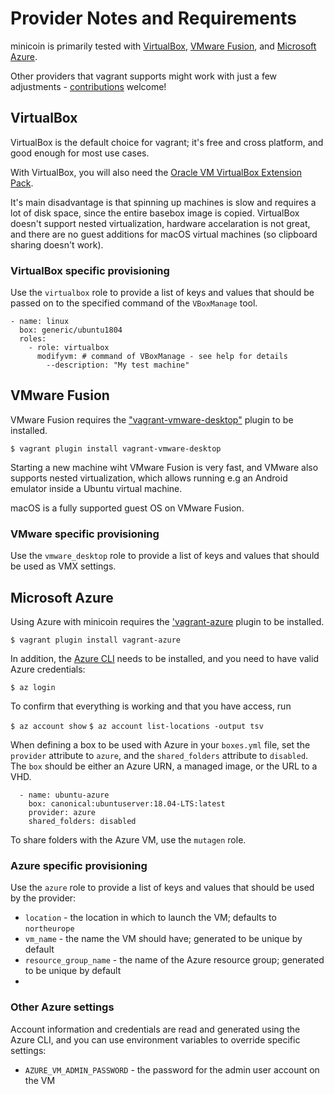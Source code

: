 # Provider Notes and Requirements

minicoin is primarily tested with [VirtualBox](https://virtualbox.org), 
[VMware Fusion](https://www.vmware.com/products/fusion.html), and
[Microsoft Azure](https://portal.azure.com).

Other providers that vagrant supports might work with just a few adjustments -
[contributions](contributing.md) welcome!

## VirtualBox

VirtualBox is the default choice for vagrant; it's free and cross platform,
and good enough for most use cases.

With VirtualBox, you will also need the
[Oracle VM VirtualBox Extension Pack](https://www.virtualbox.org/wiki/Downloads).

It's main disadvantage is that spinning up machines is slow and requires a lot of
disk space, since the entire basebox image is copied. VirtualBox doesn't support
nested virtualization, hardware accelaration is not great, and there are no guest
additions for macOS virtual machines (so clipboard sharing doesn't work).

### VirtualBox specific provisioning

Use the `virtualbox` role to provide a list of keys and values that
should be passed on to the specified command of the `VBoxManage` tool.

```
- name: linux
  box: generic/ubuntu1804
  roles:
    - role: virtualbox
      modifyvm: # command of VBoxManage - see help for details
        --description: "My test machine"
```

## VMware Fusion

VMware Fusion requires the
["vagrant-vmware-desktop"](https://www.vagrantup.com/docs/providers/vmware) plugin
to be installed.

`$ vagrant plugin install vagrant-vmware-desktop`

Starting a new machine wiht VMware Fusion is very fast, and VMware also supports
nested virtualization, which allows running e.g an Android emulator inside a Ubuntu
virtual machine.

macOS is a fully supported guest OS on VMware Fusion.

### VMware specific provisioning

Use the `vmware_desktop` role to provide a list of keys and values that
should be used as VMX settings.


## Microsoft Azure

Using Azure with minicoin requires the
['vagrant-azure](https://github.com/Azure/vagrant-azure) plugin to be installed.

`$ vagrant plugin install vagrant-azure`

In addition, the [Azure CLI](https://docs.microsoft.com/en-us/cli/azure/install-azure-cli)
needs to be installed, and you need to have valid Azure credentials:

`$ az login`

To confirm that everything is working and that you have access, run

`$ az account show`
`$ az account list-locations -output tsv`


When defining a box to be used with Azure in your `boxes.yml` file, set the
`provider` attribute to `azure`, and the `shared_folders` attribute to `disabled`.
The `box` should be either an Azure URN, a managed image, or the URL to a VHD.

```
  - name: ubuntu-azure
    box: canonical:ubuntuserver:18.04-LTS:latest
    provider: azure
    shared_folders: disabled
```

To share folders with the Azure VM, use the `mutagen` role.

### Azure specific provisioning

Use the `azure` role to provide a list of keys and values that should be
used by the provider:

* `location` - the location in which to launch the VM; defaults to `northeurope`
* `vm_name` - the name the VM should have; generated to be unique by default
* `resource_group_name` - the name of the Azure resource group; generated to be unique by default
* 

### Other Azure settings

Account information and credentials are read and generated using the Azure CLI,
and you can use environment variables to override specific settings:

* `AZURE_VM_ADMIN_PASSWORD` - the password for the admin user account on the VM
